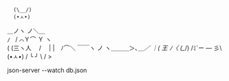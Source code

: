 
      (\__/)
      (•ㅅ•)      
   ＿ノヽ ノ＼＿      
`/　`/ ⌒Ｙ⌒ Ｙ ヽ     
(  (三ヽ人　 /　 |
|　ﾉ⌒＼ ￣￣ヽ  ノ
ヽ＿＿＿＞､＿_／
   ｜( 王 ﾉ〈   (\__/)
   /ﾐ`ー ― 彡\  (•ㅅ•)
  / ╰     ╯  \ /    \> 


  
json-server --watch db.json
